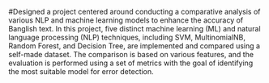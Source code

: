 #Designed a project centered around conducting a comparative analysis of various NLP and machine learning models to enhance the accuracy of Banglish text.
In this project, five distinct machine learning (ML) and natural language processing (NLP) techniques, including SVM, MultinomialNB, Random Forest, and Decision Tree, are implemented and compared using a self-made dataset. The comparison is based on various features, and the evaluation is performed using a set of metrics with the goal of identifying the most suitable model for error detection.
